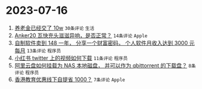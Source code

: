 # 2023-07-16

1. [养老金已经交了 10w](https://www.v2ex.com/t/957087) `30条评论` `生活`
1. [Anker20 瓦快充头滋滋异响，是否正常？](https://www.v2ex.com/t/957084) `14条评论` `Apple`
1. [自制软件卖到 148 一年， 分享一个财富密码， 个人软件月收入达到 3000 元每月](https://www.v2ex.com/t/957105) `13条评论` `程序员`
1. [小红书 twitter 上的视频如何下载](https://www.v2ex.com/t/957096) `11条评论` `程序员`
1. [阿里云盘如何挂载为 NAS 本地磁盘， 并可以作为 qbittorrent 的下载盘？](https://www.v2ex.com/t/957095) `8条评论` `程序员`
1. [香港教育优惠线下自提省 1000？](https://www.v2ex.com/t/957097) `7条评论` `Apple`
